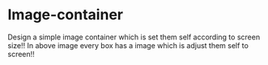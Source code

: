 # Image-container
Design a simple image container which is set them self according to screen size!! In above image every box has a image which is adjust them self to screen!!
